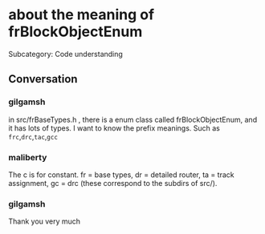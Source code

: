 # about the meaning of frBlockObjectEnum

Subcategory: Code understanding

## Conversation

### gilgamsh
in src/frBaseTypes.h , there is a enum class called frBlockObjectEnum, and it has lots of types. I want to know the prefix meanings. Such as `frc`,`drc`,`tac`,`gcc`

### maliberty
The c is for constant.  fr = base types, dr = detailed router, ta = track assignment, gc = drc  (these correspond to the subdirs of src/).


### gilgamsh
Thank you very much

